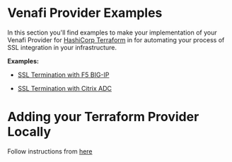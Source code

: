 # Venafi Provider Examples

In this section you'll find examples to make your implementation of your Venafi Provider for [HashiCorp Terraform](https://terraform.io/) in for automating your process of SSL integration in your infrastructure.

**Examples:**

- [SSL Termination with F5 BIG-IP](./f5_bigip/README.md)

- [SSL Termination with Citrix ADC](./citrix_adc/README.md)

# Adding your Terraform Provider Locally

Follow instructions from [here](./base/README.md)